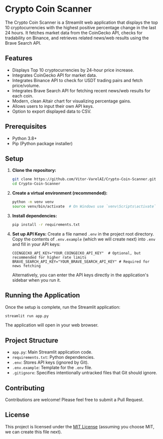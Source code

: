 # Crypto Coin Scanner

The Crypto Coin Scanner is a Streamlit web application that displays the top 10 cryptocurrencies with the highest positive percentage change in the last 24 hours. It fetches market data from the CoinGecko API, checks for tradability on Binance, and retrieves related news/web results using the Brave Search API.

## Features

*   Displays Top 10 cryptocurrencies by 24-hour price increase.
*   Integrates CoinGecko API for market data.
*   Integrates Binance API to check for USDT trading pairs and fetch price/volume.
*   Integrates Brave Search API for fetching recent news/web results for each coin.
*   Modern, clean Altair chart for visualizing percentage gains.
*   Allows users to input their own API keys.
*   Option to export displayed data to CSV.

## Prerequisites

*   Python 3.8+
*   Pip (Python package installer)

## Setup

1.  **Clone the repository:**
    ```bash
    git clone https://github.com/Vitor-VarelAI/Crypto-Coin-Scanner.git
    cd Crypto-Coin-Scanner
    ```

2.  **Create a virtual environment (recommended):**
    ```bash
    python -m venv venv
    source venv/bin/activate  # On Windows use `venv\Scripts\activate`
    ```

3.  **Install dependencies:**
    ```bash
    pip install -r requirements.txt
    ```

4.  **Set up API Keys:**
    Create a file named `.env` in the project root directory. Copy the contents of `.env.example` (which we will create next) into `.env` and fill in your API keys:
    ```env
    COINGECKO_API_KEY="YOUR_COINGECKO_API_KEY"  # Optional, but recommended for higher rate limits
    BRAVE_SEARCH_API_KEY="YOUR_BRAVE_SEARCH_API_KEY" # Required for news fetching
    ```
    Alternatively, you can enter the API keys directly in the application's sidebar when you run it.

## Running the Application

Once the setup is complete, run the Streamlit application:

```bash
streamlit run app.py
```

The application will open in your web browser.

## Project Structure

*   `app.py`: Main Streamlit application code.
*   `requirements.txt`: Python dependencies.
*   `.env`: Stores API keys (ignored by Git).
*   `.env.example`: Template for the `.env` file.
*   `.gitignore`: Specifies intentionally untracked files that Git should ignore.

## Contributing

Contributions are welcome! Please feel free to submit a Pull Request.

## License

This project is licensed under the [MIT License](LICENSE) (assuming you choose MIT, we can create this file next).

